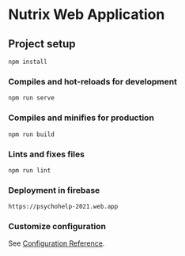 # Nutrix Web Application

## Project setup
```
npm install
```

### Compiles and hot-reloads for development
```
npm run serve
```

### Compiles and minifies for production
```
npm run build
```

### Lints and fixes files
```
npm run lint
```

### Deployment in firebase
```
https://psychohelp-2021.web.app
```

### Customize configuration
See [Configuration Reference](https://cli.vuejs.org/config/).
